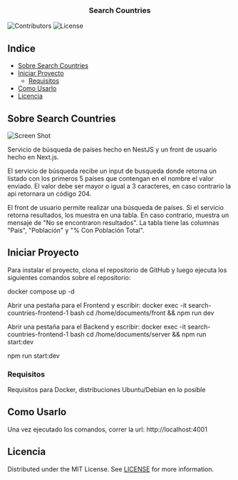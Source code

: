 <br/>
<p align="center">
  <h3 align="center">Search Countries</h3>
</p>

![Contributors](https://img.shields.io/github/contributors/tomaslvidal/desafio_tecnico?color=dark-green) ![License](https://img.shields.io/github/license/tomaslvidal/desafio_tecnico) 

## Indice

* [Sobre Search Countries](#sobre-search-countries)
* [Iniciar Proyecto](#iniciar-proyecto)
  * [Requisitos](#requisitos)
* [Como Usarlo](#como-usarlo)
* [Licencia](#licencia)

## Sobre Search Countries

![Screen Shot](https://github.com/tomaslvidal/search_table/blob/main/images/search_table.PNG?raw=true)

Servicio de búsqueda de países hecho en NestJS y un front de usuario hecho en Next.js.

El servicio de búsqueda recibe un input de busqueda donde retorna un listado con los primeros 5 países que contengan en el nombre el valor enviado. El valor debe ser mayor o igual a 3 caracteres, en caso contrario la api retornara un código 204.

El front de usuario permite realizar una búsqueda de países. Si el servicio retorna resultados, los muestra en una tabla. En caso contrario, muestra un mensaje de "No se encontraron resultados". La tabla tiene las columnas "País", "Población" y "% Con Población Total".


## Iniciar Proyecto

Para instalar el proyecto, clona el repositorio de GitHub y luego ejecuta los siguientes comandos sobre el repositorio:

docker compose up -d

Abrir una pestaña para el Frontend y escribir:
docker exec -it search-countries-frontend-1 bash
cd /home/documents/front && npm run dev

Abrir una pestaña para el Backend y escribir:
docker exec -it search-countries-frontend-1 bash
cd /home/documents/server && npm run start:dev

npm run start:dev

### Requisitos

Requisitos para Docker, distribuciones Ubuntu/Debian en lo posible

## Como Usarlo

Una vez ejecutado los comandos, correr la url: http://localhost:4001

## Licencia

Distributed under the MIT License. See [LICENSE](https://github.com/tomaslvidal/desafio_tecnico/blob/main/LICENSE.md) for more information.
